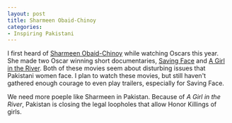 ```yaml
---
layout: post
title: Sharmeen Obaid-Chinoy
categories:
- Inspiring Pakistani
---
```

I first heard of [Sharmeen Obaid-Chinoy](https://en.wikipedia.org/wiki/Sharmeen_Obaid-Chinoy) while watching Oscars this year. She made two Oscar winning short documentaries, [Saving Face](http://savingfacefilm.com/) and [A Girl in the River](http://sharmeenobaidfilms.com/portfolio_page/girl-in-the-river-the-price-of-forgiveness/). Both of these movies seem about disturbing issues that Pakistani women face.  I plan to watch these movies, but still haven't gathered enough courage to even play trailers, especially for Saving Face.

We need more poeple like Sharmeen in Pakistan. Because of *A Girl in the River*, Pakistan is closing the legal loopholes that allow Honor Killings of girls.